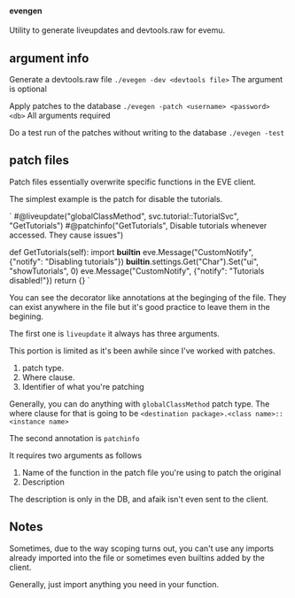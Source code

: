 #### evengen

Utility to generate liveupdates and devtools.raw for evemu.

## argument info

Generate a devtools.raw file
`./evegen -dev <devtools file>`
The argument is optional

Apply patches to the database
`./evegen -patch <username> <password> <db>`
All arguments required

Do a test run of the patches without writing to the database
`./evegen -test` 

## patch files

Patch files essentially overwrite specific functions in the EVE client.

The simplest example is the patch for disable the tutorials.

`
#@liveupdate("globalClassMethod", svc.tutorial::TutorialSvc", "GetTutorials")
#@patchinfo("GetTutorials", Disable tutorials whenever accessed.  They cause issues")

def GetTutorials(self):
    import __builtin__
    eve.Message("CustomNotify", {"notify": "Disabling tutorials"})
    __builtin__.settings.Get("Char").Set("ui", "showTutorials", 0)
    eve.Message("CustomNotify", {"notify": "Tutorials disabled!"})
    return {}
`

You can see the decorator like annotations at the beginging of the file.  They can exist anywhere in the file but it's good practice to leave them in the begining.

The first one is `liveupdate` it always has three arguments.

This portion is limited as it's been awhile since I've worked with patches.

1. patch type.
2. Where clause. 
3. Identifier of what you're patching

Generally, you can do anything with `globalClassMethod` patch type.
The where clause for that is going to be 
`<destination package>.<class name>::<instance name>`

The second annotation is `patchinfo`

It requires two arguments as follows

1. Name of the function in the patch file you're using to patch the original
2. Description

The description is only in the DB, and afaik isn't even sent to the client.

## Notes

Sometimes, due to the way scoping turns out, you can't use any imports already imported into the file or sometimes even builtins added by the client.

Generally, just import anything you need in your function.
